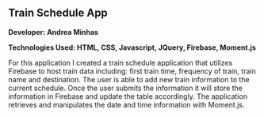 ## Train Schedule App

**Developer: Andrea Minhas**

**Technologies Used: HTML, CSS, Javascript, JQuery, Firebase, Moment.js**

For this application I created a train schedule application that utilizes Firebase to host train data including: first train time, frequency of train, train name and destination. The user is able to add new train information to the current schedule. Once the user submits the information it will store the information in Firebase and update the table accordingly. The application retrieves and manipulates the date and time information with Moment.js. 
